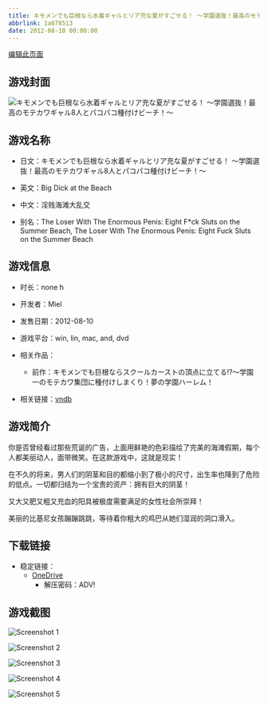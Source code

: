 ```yaml
---
title: キモメンでも巨根なら水着ギャルとリア充な夏がすごせる！ ～学園選抜！最高のモテカワギャル8人とパコパコ種付けビーチ！～
abbrlink: 1a678513
date: 2012-08-10 00:00:00
---
```

[编辑此页面](https://github.com/ACG-3/ADV3-source/blob/main/source/_posts/games/%E3%82%AD%E3%83%A2%E3%83%A1%E3%83%B3%E3%81%A7%E3%82%82%E5%B7%A8%E6%A0%B9%E3%81%AA%E3%82%89%E6%B0%B4%E7%9D%80%E3%82%AE%E3%83%A3%E3%83%AB%E3%81%A8%E3%83%AA%E3%82%A2%E5%85%85%E3%81%AA%E5%A4%8F%E3%81%8C%E3%81%99%E3%81%94%E3%81%9B%E3%82%8B%EF%BC%81%20%EF%BD%9E%E5%AD%A6%E5%9C%92%E9%81%B8%E6%8A%9C%EF%BC%81%E6%9C%80%E9%AB%98%E3%81%AE%E3%83%A2%E3%83%86%E3%82%AB%E3%83%AF%E3%82%AE%E3%83%A3%E3%83%AB8%E4%BA%BA%E3%81%A8%E3%83%91%E3%82%B3%E3%83%91%E3%82%B3%E7%A8%AE%E4%BB%98%E3%81%91%E3%83%93%E3%83%BC%E3%83%81%EF%BC%81%EF%BD%9E.md)

## 游戏封面

![キモメンでも巨根なら水着ギャルとリア充な夏がすごせる！ ～学園選抜！最高のモテカワギャル8人とパコパコ種付けビーチ！～](https://pan.timero.xyz/onedrive/img_lib_001/%E3%82%AD%E3%83%A2%E3%83%A1%E3%83%B3%E3%81%A7%E3%82%82%E5%B7%A8%E6%A0%B9%E3%81%AA%E3%82%89%E6%B0%B4%E7%9D%80%E3%82%AE%E3%83%A3%E3%83%AB%E3%81%A8%E3%83%AA%E3%82%A2%E5%85%85%E3%81%AA%E5%A4%8F%E3%81%8C%E3%81%99%E3%81%94%E3%81%9B%E3%82%8B%EF%BC%81%20%EF%BD%9E%E5%AD%A6%E5%9C%92%E9%81%B8%E6%8A%9C%EF%BC%81%E6%9C%80%E9%AB%98%E3%81%AE%E3%83%A2%E3%83%86%E3%82%AB%E3%83%AF%E3%82%AE%E3%83%A3%E3%83%AB8%E4%BA%BA%E3%81%A8%E3%83%91%E3%82%B3%E3%83%91%E3%82%B3%E7%A8%AE%E4%BB%98%E3%81%91%E3%83%93%E3%83%BC%E3%83%81%EF%BC%81%EF%BD%9E_cover.avif)


## 游戏名称

- 日文：キモメンでも巨根なら水着ギャルとリア充な夏がすごせる！ ～学園選抜！最高のモテカワギャル8人とパコパコ種付けビーチ！～
- 英文：Big Dick at the Beach
- 中文：淫贱海滩大乱交

- 别名：The Loser With The Enormous Penis: Eight F*ck Sluts on the Summer Beach, The Loser With The Enormous Penis: Eight Fuck Sluts on the Summer Beach


## 游戏信息

- 时长：none h
- 开发者：Miel
- 发售日期：2012-08-10
- 游戏平台：win, lin, mac, and, dvd
- 相关作品：
   - 前作：キモメンでも巨根ならスクールカーストの頂点に立てる!?～学園一のモテカワ集団に種付けしまくり！夢の学園ハーレム！

- 相关链接：[vndb](https://vndb.org/v11039)


## 游戏简介

你是否曾经看过那些荒诞的广告，上面用鲜艳的色彩描绘了完美的海滩假期，每个人都美丽动人，面带微笑。在这款游戏中，这就是现实！

在不久的将来，男人们的阴茎和目的都缩小到了极小的尺寸，出生率也降到了危险的低点。一切都归结为一个宝贵的资产：拥有巨大的阴茎！

又大又肥又粗又充血的阳具被极度需要满足的女性社会所崇拜！

美丽的比基尼女孩蹦蹦跳跳，等待着你粗大的鸡巴从她们湿润的洞口滑入。




## 下载链接

- 稳定链接：
    - [OneDrive](https://pan.timero.xyz/onedrive/adv_lib_001/%E3%82%AD%E3%83%A2%E3%83%A1%E3%83%B3%E3%81%A7%E3%82%82%E5%B7%A8%E6%A0%B9%E3%81%AA%E3%82%89%E6%B0%B4%E7%9D%80%E3%82%AE%E3%83%A3%E3%83%AB%E3%81%A8%E3%83%AA%E3%82%A2%E5%85%85%E3%81%AA%E5%A4%8F%E3%81%8C%E3%81%99%E3%81%94%E3%81%9B%E3%82%8B%EF%BC%81%20%EF%BD%9E%E5%AD%A6%E5%9C%92%E9%81%B8%E6%8A%9C%EF%BC%81%E6%9C%80%E9%AB%98%E3%81%AE%E3%83%A2%E3%83%86%E3%82%AB%E3%83%AF%E3%82%AE%E3%83%A3%E3%83%AB8%E4%BA%BA%E3%81%A8%E3%83%91%E3%82%B3%E3%83%91%E3%82%B3%E7%A8%AE%E4%BB%98%E3%81%91%E3%83%93%E3%83%BC%E3%83%81%EF%BC%81%EF%BD%9E)
        - 解压密码：ADV!



## 游戏截图


![Screenshot 1](https://pan.timero.xyz/onedrive/img_lib_001/%E3%82%AD%E3%83%A2%E3%83%A1%E3%83%B3%E3%81%A7%E3%82%82%E5%B7%A8%E6%A0%B9%E3%81%AA%E3%82%89%E6%B0%B4%E7%9D%80%E3%82%AE%E3%83%A3%E3%83%AB%E3%81%A8%E3%83%AA%E3%82%A2%E5%85%85%E3%81%AA%E5%A4%8F%E3%81%8C%E3%81%99%E3%81%94%E3%81%9B%E3%82%8B%EF%BC%81%20%EF%BD%9E%E5%AD%A6%E5%9C%92%E9%81%B8%E6%8A%9C%EF%BC%81%E6%9C%80%E9%AB%98%E3%81%AE%E3%83%A2%E3%83%86%E3%82%AB%E3%83%AF%E3%82%AE%E3%83%A3%E3%83%AB8%E4%BA%BA%E3%81%A8%E3%83%91%E3%82%B3%E3%83%91%E3%82%B3%E7%A8%AE%E4%BB%98%E3%81%91%E3%83%93%E3%83%BC%E3%83%81%EF%BC%81%EF%BD%9E_Screenshot_1.avif)

![Screenshot 2](https://pan.timero.xyz/onedrive/img_lib_001/%E3%82%AD%E3%83%A2%E3%83%A1%E3%83%B3%E3%81%A7%E3%82%82%E5%B7%A8%E6%A0%B9%E3%81%AA%E3%82%89%E6%B0%B4%E7%9D%80%E3%82%AE%E3%83%A3%E3%83%AB%E3%81%A8%E3%83%AA%E3%82%A2%E5%85%85%E3%81%AA%E5%A4%8F%E3%81%8C%E3%81%99%E3%81%94%E3%81%9B%E3%82%8B%EF%BC%81%20%EF%BD%9E%E5%AD%A6%E5%9C%92%E9%81%B8%E6%8A%9C%EF%BC%81%E6%9C%80%E9%AB%98%E3%81%AE%E3%83%A2%E3%83%86%E3%82%AB%E3%83%AF%E3%82%AE%E3%83%A3%E3%83%AB8%E4%BA%BA%E3%81%A8%E3%83%91%E3%82%B3%E3%83%91%E3%82%B3%E7%A8%AE%E4%BB%98%E3%81%91%E3%83%93%E3%83%BC%E3%83%81%EF%BC%81%EF%BD%9E_Screenshot_2.avif)

![Screenshot 3](https://pan.timero.xyz/onedrive/img_lib_001/%E3%82%AD%E3%83%A2%E3%83%A1%E3%83%B3%E3%81%A7%E3%82%82%E5%B7%A8%E6%A0%B9%E3%81%AA%E3%82%89%E6%B0%B4%E7%9D%80%E3%82%AE%E3%83%A3%E3%83%AB%E3%81%A8%E3%83%AA%E3%82%A2%E5%85%85%E3%81%AA%E5%A4%8F%E3%81%8C%E3%81%99%E3%81%94%E3%81%9B%E3%82%8B%EF%BC%81%20%EF%BD%9E%E5%AD%A6%E5%9C%92%E9%81%B8%E6%8A%9C%EF%BC%81%E6%9C%80%E9%AB%98%E3%81%AE%E3%83%A2%E3%83%86%E3%82%AB%E3%83%AF%E3%82%AE%E3%83%A3%E3%83%AB8%E4%BA%BA%E3%81%A8%E3%83%91%E3%82%B3%E3%83%91%E3%82%B3%E7%A8%AE%E4%BB%98%E3%81%91%E3%83%93%E3%83%BC%E3%83%81%EF%BC%81%EF%BD%9E_Screenshot_3.avif)

![Screenshot 4](https://pan.timero.xyz/onedrive/img_lib_001/%E3%82%AD%E3%83%A2%E3%83%A1%E3%83%B3%E3%81%A7%E3%82%82%E5%B7%A8%E6%A0%B9%E3%81%AA%E3%82%89%E6%B0%B4%E7%9D%80%E3%82%AE%E3%83%A3%E3%83%AB%E3%81%A8%E3%83%AA%E3%82%A2%E5%85%85%E3%81%AA%E5%A4%8F%E3%81%8C%E3%81%99%E3%81%94%E3%81%9B%E3%82%8B%EF%BC%81%20%EF%BD%9E%E5%AD%A6%E5%9C%92%E9%81%B8%E6%8A%9C%EF%BC%81%E6%9C%80%E9%AB%98%E3%81%AE%E3%83%A2%E3%83%86%E3%82%AB%E3%83%AF%E3%82%AE%E3%83%A3%E3%83%AB8%E4%BA%BA%E3%81%A8%E3%83%91%E3%82%B3%E3%83%91%E3%82%B3%E7%A8%AE%E4%BB%98%E3%81%91%E3%83%93%E3%83%BC%E3%83%81%EF%BC%81%EF%BD%9E_Screenshot_4.avif)

![Screenshot 5](https://pan.timero.xyz/onedrive/img_lib_001/%E3%82%AD%E3%83%A2%E3%83%A1%E3%83%B3%E3%81%A7%E3%82%82%E5%B7%A8%E6%A0%B9%E3%81%AA%E3%82%89%E6%B0%B4%E7%9D%80%E3%82%AE%E3%83%A3%E3%83%AB%E3%81%A8%E3%83%AA%E3%82%A2%E5%85%85%E3%81%AA%E5%A4%8F%E3%81%8C%E3%81%99%E3%81%94%E3%81%9B%E3%82%8B%EF%BC%81%20%EF%BD%9E%E5%AD%A6%E5%9C%92%E9%81%B8%E6%8A%9C%EF%BC%81%E6%9C%80%E9%AB%98%E3%81%AE%E3%83%A2%E3%83%86%E3%82%AB%E3%83%AF%E3%82%AE%E3%83%A3%E3%83%AB8%E4%BA%BA%E3%81%A8%E3%83%91%E3%82%B3%E3%83%91%E3%82%B3%E7%A8%AE%E4%BB%98%E3%81%91%E3%83%93%E3%83%BC%E3%83%81%EF%BC%81%EF%BD%9E_Screenshot_5.avif)

